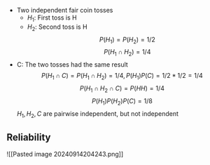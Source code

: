 - Two independent fair coin tosses
	- $H_1$: First toss is H
	- $H_2$: Second toss is H
$$
P(H_1)=P(H_2)=1/2
$$
$$
P(H_1 \cap H_2)=1/4
$$
- C: The two tosses had the same result
$$
P(H_1\cap C)=P(H_1\cap H_2) = 1/4, P(H_1)P(C) = 1/2*1/2 = 1/4
$$
$$
P(H_1\cap H_2 \cap C) = P(HH) = 1/4
$$
$$
P(H_1)P(H_2)P(C) = 1/8
$$
$H_1, H_2, C$ are pairwise independent, but not independent

## Reliability
![[Pasted image 20240914204243.png]]